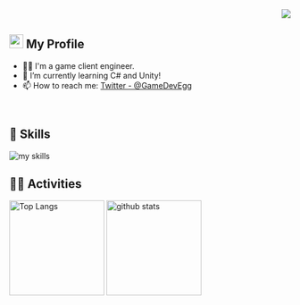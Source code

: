 <!-- 1. GitHub usernameを変更 -->
<div align="right">
  <img src="https://komarev.com/ghpvc/?username=KentoMatsuzaki" />
</div>


<!-- 2. プロフィールや連絡先を変更 -->
## <img src="https://x.gd/2gsBj" width="25">  My Profile
- 🧑‍💻 I'm a game client engineer.
- 🌱 I’m currently learning C# and Unity!
- 📫 How to reach me: [Twitter - @GameDevEgg](https://x.com/GameDevEgg)
<br>


<!-- 3. 好きな技術スタックに変更 -->
<!-- ライトモート：theme=light, ダークモート：theme=dark -->
<!-- アイコンの選択肢一覧：https://arc.net/l/quote/zizyykfh -->
## 🌱 Skills
<img alt="my skills" src="https://skillicons.dev/icons?theme=dark&perline=7&i=CS,Unity" />
<br>


<!-- 4. GitHub usernameを変更, 2箇所 -->
<!-- ライトモート：theme=light, ダークモート：theme=vue-dark  -->
## 🏃‍♀️ Activities
<div align="left"> 
  <img alt="Top Langs" height="170px" src="https://github-readme-stats.vercel.app/api?username=kentoMatsuzaki&theme=vue-dark&layout=compact" />
  <img alt="github stats" height="170px" src="https://github-readme-stats.vercel.app/api/top-langs/?username=KentoMatsuzaki&theme=vue-dark&layout=compact" />
</div>


<!--
This repository is a ✨ _special_ ✨ repository because its `README.md` (this file) appears on your GitHub profile.

Here are some ideas to get you started:

- 🔭 I’m currently working on ...
- 🌱 I’m currently learning ...
- 👯 I’m looking to collaborate on ...
- 🤔 I’m looking for help with ...
- 💬 Ask me about ...
- 📫 How to reach me: ...
- 😄 Pronouns: ...
- ⚡ Fun fact: ...
-->

